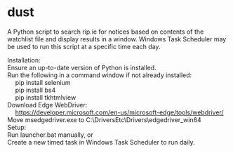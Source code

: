 # dust
A Python script to search rip.ie for notices based on contents of the watchlist file and display results in a window.
Windows Task Scheduler may be used to run this script at a specific time each day.

Installation:\
Ensure an up-to-date version of Python is installed.\
Run the following in a command window if not already installed:\
&emsp;  pip install selenium\
&emsp;  pip install bs4\
&emsp;  pip install tkhtmlview\
Download Edge WebDriver:\
&emsp;  https://developer.microsoft.com/en-us/microsoft-edge/tools/webdriver/ \
Move msedgedriver.exe to C:\DriversEtc\Drivers\edgedriver_win64
\
Setup:\
Run launcher.bat manually, or \
Create a new timed task in Windows Task Scheduler to run daily.
